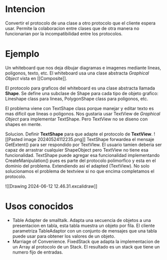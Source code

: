 # Intencion
Convertir el protocolo de una clase a otro protocolo que el cliente espera usar. Permite la colaboracion entre clases que de otra manera no funcionarian por la incompatibilidad entre los protocolos.

# Ejemplo 
Un whiteboard que nos deja dibujar diagramas e imagenes mediante lineas, poligonos, texto, etc. El whiteboard usa una clase abstracta *Graphical Object*
vista en [[Composite]]. 

El protocolo para graficos del whiteboard es una clase abstracta llamada **Shape**. Se define una subclase de Shape para cada tipo de objeto grafico:
Lineshape class para lineas, PolygonShape class para poligonos, etc.

El problema viene con TextShape class porque manejar y editar texto es mas dificil que lineas o poligonos. Nos gustaria usar TextView de *Graphical Object* para implementar TextShape. Pero TextView no se diseno con shapes en mente.

Solucion. Definir **TextShape** para que adapte el protocolo de **TextView**. 
![[Pasted image 20240524112235.png]]
TextShape forwardea el mensaje GetExtent() para ser respondido por TextVIew. El usuario tamien deberia ser capaz de arrastrar cualquier ShapeObject pero TextView no tiene esa funcionalidad. 
TextShape puede agregar esa funcionalidad implementando CreateManipulation() pues es parte del protocolo polimorfico y esta en el dominio del problema. Extendiendo asi el adapted (TextView). No solo solucionamos el problema de textview si no que encima completamos el protocolo.

![[Drawing 2024-06-12 12.46.31.excalidraw]]

# Usos conocidos
- Table Adapter de smalltalk. Adapta una secuencia de objetos a una presentacion en tabla, esta tabla muestra un objeto por fila. El cliente parametriza TableAdaptor con un conjunto de mensajes que una tabla puede usar para obtener los valores de un objeto.
- Marriage of Convenience. FixedStack que adapta la implementacion de un Array al protocolo de un Stack. El resultado es un stack que tiene un numero fijo de entradas.